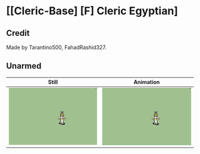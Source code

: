 # [\[Cleric-Base\] \[F\] Cleric Egyptian]

## Credit

Made by Tarantino500, FahadRashid327.
	
## Unarmed

| Still | Animation |
| :---: | :-------: |
| ![Unarmed still](./Unarmed_000.png) | ![Unarmed animation](./Unarmed.gif) |
